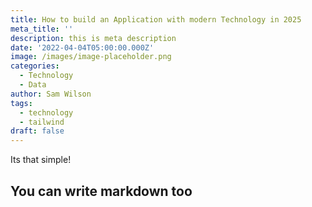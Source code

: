 ```yaml
---
title: How to build an Application with modern Technology in 2025
meta_title: ''
description: this is meta description
date: '2022-04-04T05:00:00.000Z'
image: /images/image-placeholder.png
categories:
  - Technology
  - Data
author: Sam Wilson
tags:
  - technology
  - tailwind
draft: false
---
```

Its that simple!

## You can write markdown too
